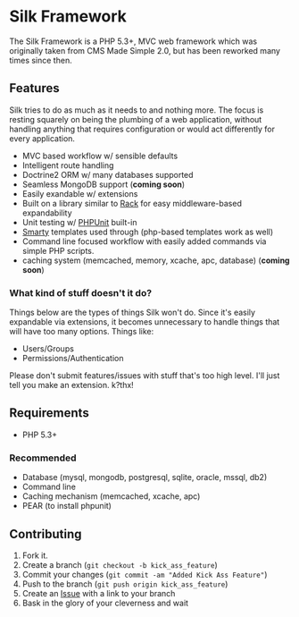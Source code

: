 Silk Framework
==============

The Silk Framework is a PHP 5.3+, MVC web framework which was
originally taken from CMS Made Simple 2.0, but has been reworked
many times since then.

Features
--------

Silk tries to do as much as it needs to and nothing more. The focus
is resting squarely on being the plumbing of a web application,
without handling anything that requires configuration or would act
differently for every application.

* MVC based workflow w/ sensible defaults
* Intelligent route handling
* Doctrine2 ORM w/ many databases supported
* Seamless MongoDB support (**coming soon**)
* Easily exandable w/ extensions
* Built on a library similar to [Rack](http://rack.rubyforge.org/) for easy 
  middleware-based expandability
* Unit testing w/ [PHPUnit](https://github.com/sebastianbergmann/phpunit/)
  built-in
* [Smarty](http://www.smarty.net/) templates used through (php-based templates work as well)
* Command line focused workflow with easily added commands via simple
  PHP scripts.
* caching system (memcached, memory, xcache, apc, database) (**coming
  soon**)

### What kind of stuff doesn't it do?

Things below are the types of things Silk won't do. Since it's easily
expandable via extensions, it becomes unnecessary to handle things that
will have too many options. Things like:

* Users/Groups
* Permissions/Authentication

Please don't submit features/issues with stuff that's too high level.
I'll just tell you make an extension. k?thx!

Requirements
------------

* PHP 5.3+

### Recommended

* Database (mysql, mongodb, postgresql, sqlite, oracle, mssql, db2)
* Command line
* Caching mechanism (memcached, xcache, apc)
* PEAR (to install phpunit)

Contributing
------------

1. Fork it.
2. Create a branch (`git checkout -b kick_ass_feature`)
3. Commit your changes (`git commit -am "Added Kick Ass Feature"`)
4. Push to the branch (`git push origin kick_ass_feature`)
5. Create an [Issue][1] with a link to your branch
6. Bask in the glory of your cleverness and wait

[1]: http://github.com/tedkulp/silk/issues
